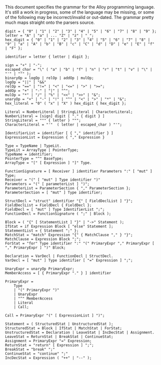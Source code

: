 This document specifies the grammar for the Alloy programming language. It's still a work in progress,
some of the language may be missing, or some of the following may be incorrect/invalid or out-dated.
The grammar pretty much maps straight onto the parsers source.

	digit = { "0" | "1" | "2" | "3" | "4" | "5" | "6" | "7" | "8" | "9" };
	letter = "A" | "a" | ... "Z" | "z" | "_";
	hex_digit = { "0" | "1" | "2" | "3" | "4" | "5" | "6" | "7" | "8" | "9" | "a" | "A" | "b" | "B" | "c" | "C" | "d" | "D" | "e" | "E" | "f" | "F" };
	
	identifier = letter { letter | digit };
	
	sign = "+" | "-";
	escaped_char = "\" ( "a" | "b" | "f" | "n" | "r" | "t" | "v" | "\" | "'" | """ );
	binaryOp = logOp | relOp | addOp | mulOp;
	logOp = "||" | "&&"
	relOp = "==" | "!=" | "<" | "<=" | ">" | ">=";
	addOp = "+" | "-" | "|" | "^";
	mulOp = "*" | "/" | "%" | "<<" | ">>" | "&";
	unaryOp = "+" | "-" | "!" | "^" | "<" | ">" | "*" | "&";
	hex_literal = "0" ( "x" | "X" ) hex_digit { hex_digit };
	
	Literal = NumberLiteral | StringLiteral | CharacterLiteral;
	NumberLiteral = [sign] digit [ "." { digit } ]	
	StringLiteral = """ { letter } """; 
	CharacterLiteral = "'"  ( letter | escaped_char ) "'";
	
	IdentifierList = identifier [ { "," identifier } ]
	ExpressionList = Expression { "," Expression }
	
	Type = TypeName | TypeLit.
	TypeLit = ArrayType | PointerType;
	TypeName = identifier;
	PointerType = "^" BaseType;
	ArrayType = "[" [ Expression ] "]" Type.
	
	FunctionSignature = [ Receiver ] identifier Parameters ":" [ "mut" ] Type;
	Receiver = "(" [ "mut" ] Type identifier ")"
	Parameters = "(" [ parameterList ] ")";
	ParameterList = ParameterSection { "," ParameterSection };
	ParameterSection = [ "mut" ] Type identifier;

	StructDecl = "struct" identifier "{" [ FieldDeclList ] "}";
	FieldDeclList = FieldDecl { FieldDecl };
	FieldDecl = [ "mut" ] Type IdentifierList ";";
	FunctionDecl = FunctionSignature ( ";" | Block );

	Block = ( "{" [ StatementList ] "}" | "->" Statement );
	IfStat = if Expression Block [ "else" Statement ];
	StatementList = { Statement ";" };
	MatchStat = "match" Expression "{" { MatchClause "," } "}"; 
	MatchClause = Expression Block ";"; 
	ForStat = "for" Type identifier ":" "(" PrimaryExpr "," PrimaryExpr [ "," PrimaryExpr ] ")" Block;
	
	Declaration = VarDecl | FunctionDecl | StructDecl.
	VarDecl = [ "mut" ] Type identifier [ "=" Expression ] ";";

	UnaryExpr = unaryOp PrimaryExpr;
	MemberAccess = [ { PrimaryExpr "." } ] identifier

	PrimaryExpr =
		Type
		| "(" PrimaryExpr ")"
		| UnaryExpr
		| "^" MemberAccess
		| Literal
		| Call;
		
	Call = PrimaryExpr "(" [ ExpressionList ] ")";
	
	Statement = ( StructuredStat | UnstructuredStat );
	StructuredStat = Block | IfStat | MatchStat | ForStat;
	UnstructuredStat = Declaration | LeaveStat | IncDecStat | Assignment.
	LeaveStat = ReturnStat | BreakStat | ContinueStat;
	Assignment = PrimaryExpr "=" Expression;
	ReturnStat = "return" [ Expression ] ";";
	BreakStat = "break" ";"
	ContinueStat = "continue" ";"
	IncDecStat = Expression ( "++" | "--" );
	
	
	
	